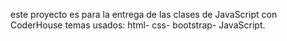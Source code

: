 este proyecto es para la entrega de las clases de JavaScript con CoderHouse
temas usados:
html- 
css- 
bootstrap- 
JavaScript.
